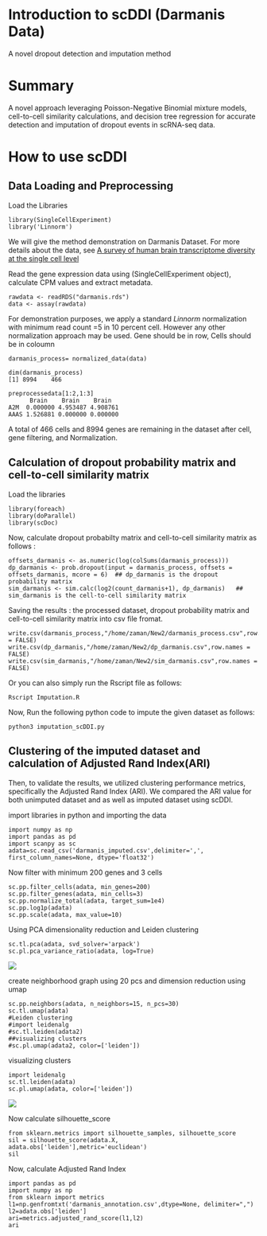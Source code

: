 # Introduction to scDDI (Darmanis Data)
A novel dropout detection and imputation method

# Summary

A novel approach leveraging Poisson-Negative Binomial mixture models, cell-to-cell similarity calculations, and decision tree regression for accurate detection and imputation of dropout events in scRNA-seq data.



# How to use scDDI

## Data Loading and Preprocessing


Load the Libraries

```
library(SingleCellExperiment)
library('Linnorm')
```

We will give the method demonstration on Darmanis Dataset. For more details about the data, see [A survey of human brain transcriptome diversity at the single cell level](https://www.pnas.org/content/112/23/7285#:~:text=Our%20results%20show%20that%20MHCI,as%20endothelial%20cells%20and%20microglia.)

Read the gene expression data using (SingleCellExperiment object), calculate CPM values and extract metadata.


```
rawdata <- readRDS("darmanis.rds")
data <- assay(rawdata)
```
For demonstration purposes, we apply a standard *Linnorm* normalization with minimum read count =5 in 10 percent cell. However any other normalization approach may be used.
Gene should be in row, Cells should be in coloumn


```
darmanis_process= normalized_data(data)

```

```
dim(darmanis_process) 
[1] 8994    466

preprocessedata[1:2,1:3]
      Brain    Brain    Brain
A2M  0.000000 4.953487 4.908761
AAAS 1.526881 0.000000 0.000000
```

A total of 466 cells and 8994 genes are remaining in the dataset after cell, gene filtering, and Normalization.

## Calculation of dropout probability matrix and cell-to-cell similarity matrix

Load the libraries

```
library(foreach)
library(doParallel)
library(scDoc)

```

Now, calculate dropout probabilty matrix and cell-to-cell similarity matrix as follows :

```
offsets_darmanis <- as.numeric(log(colSums(darmanis_process)))
dp_darmanis <- prob.dropout(input = darmanis_process, offsets = offsets_darmanis, mcore = 6)  ## dp_darmanis is the dropout probability matrix
sim_darmanis <- sim.calc(log2(count_darmanis+1), dp_darmanis)   ## sim_darmanis is the cell-to-cell similarity matrix

```

Saving the results : the processed dataset, dropout probability matrix and cell-to-cell similarity matrix into csv file fromat. 

```
write.csv(darmanis_process,"/home/zaman/New2/darmanis_process.csv",row.names = FALSE)
write.csv(dp_darmanis,"/home/zaman/New2/dp_darmanis.csv",row.names = FALSE)
write.csv(sim_darmanis,"/home/zaman/New2/sim_darmanis.csv",row.names = FALSE)

```

Or you can also simply run the Rscript file as follows:
```
Rscript Imputation.R
```

Now, Run the following python code to impute the given dataset as follows:

```
python3 imputation_scDDI.py
```

## Clustering of the imputed dataset and calculation of Adjusted Rand Index(ARI)
    
Then, to validate the results, we utilized clustering performance metrics, specifically the Adjusted Rand Index (ARI). We compared the ARI value for both unimputed dataset and as well as imputed dataset using scDDI.

import libraries in python and importing the data

```
import numpy as np
import pandas as pd
import scanpy as sc
adata=sc.read_csv('darmanis_imputed.csv',delimiter=',', first_column_names=None, dtype='float32')
```

Now filter with minimum 200 genes and 3 cells
```
sc.pp.filter_cells(adata, min_genes=200)
sc.pp.filter_genes(adata, min_cells=3)
sc.pp.normalize_total(adata, target_sum=1e4)
sc.pp.log1p(adata)
sc.pp.scale(adata, max_value=10)
```

Using PCA dimensionality reduction and Leiden clustering
```
sc.tl.pca(adata, svd_solver='arpack')
sc.pl.pca_variance_ratio(adata, log=True)
```
<img src="./pca_darmanis.jpg">

create neighborhood graph using 20 pcs and dimension reduction using umap
```
sc.pp.neighbors(adata, n_neighbors=15, n_pcs=30)
sc.tl.umap(adata)
#Leiden clustering
#import leidenalg
#sc.tl.leiden(adata2)
##visualizing clusters
#sc.pl.umap(adata2, color=['leiden'])
```

visualizing clusters
```
import leidenalg
sc.tl.leiden(adata)
sc.pl.umap(adata, color=['leiden'])
```
<img src="./cluster_darmanis.jpg">


Now calculate silhouette_score
```
from sklearn.metrics import silhouette_samples, silhouette_score
sil = silhouette_score(adata.X, adata.obs['leiden'],metric='euclidean')
sil
```

Now, calculate Adjusted Rand Index
```
import pandas as pd
import numpy as np
from sklearn import metrics
l1=np.genfromtxt('darmanis_annotation.csv',dtype=None, delimiter=",")
l2=adata.obs['leiden']
ari=metrics.adjusted_rand_score(l1,l2)
ari
```    
